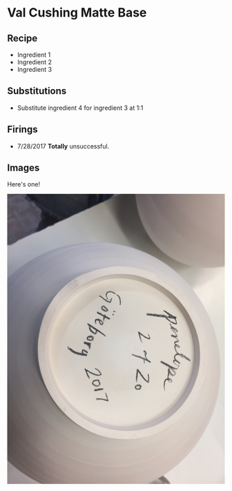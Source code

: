 # Val Cushing Matte Base

## Recipe

- Ingredient 1
- Ingredient 2
- Ingredient 3

## Substitutions

- Substitute ingredient 4 for ingredient 3 at 1:1

## Firings

- 7/28/2017 **Totally** unsuccessful.


## Images

Here's one!

![image](/images/IMG_5473.jpg)